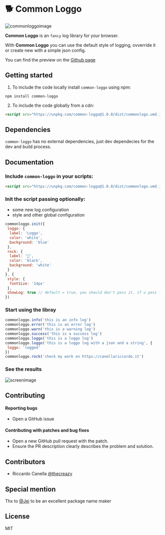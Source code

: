 🐕 Common Loggo
===

![commonloggoimage](https://github.com/thecreazy/common-loggo/blob/master/docs/common-loggo.png)


**Common Loggo** is an `fancy` log library for your browser.

With **Common Loggo** you can use the default style of logging, ovverride it or create new with a simple json config.

You can find the preview on the [Github page](https://thecreazy.github.io/common-loggo/)

Getting started
---

1. To include the code locally install `common-loggo` using npm:

  ```
  npm install common-loggo
  ```

2. To include the code globally from a cdn:
  ```html
  <script src="https://unpkg.com/common-loggo@1.0.0/dist/commonlogo.umd.js"></script>
  ```

Dependencies
---
`common-loggo` has no external dependencies, just dev dependecies for the dev and build process.


Documentation
---

### Include `common-loggo` in your scripts:

  ```html
  <script src="https://unpkg.com/common-loggo@1.0.0/dist/commonlogo.umd.js"></script>
  ```

### Init the script passing optionally:

 - some new log configuration 
 - style and other global configuration

  ```js
  commonloggo.init({
   loggo: {
    label: 'Loggo',
    color: 'white',
    background: 'blue'
   },
   rock: {
    label: '🤟',
    color: 'black',
    background: 'white'
   }
  }, {
   style: {
    fontSize: '14px'
   },
   showLog: true // default = true, you should don't pass it, if u pass false no log will be printed
  })
  ```

### Start using the libray

  ```js
  commonloggo.info('this is an info log')
  commonloggo.error('this is an error log')
  commonloggo.warn('this is a warning log')
  commonloggo.success('this is a success log')
  commonloggo.loggo('this is a loggo log')
  commonloggo.loggo('this is a loggo log with a json and a string', {
   loggo: 'logged'
  })
  commonloggo.rock('check my work on https://canellariccardo.it')
  ```

### See the results

![screenimage](https://github.com/thecreazy/common-loggo/blob/master/docs/screen.png)


Contributing
---

#### **Reporting bugs**

* Open a GitHub issue 

#### **Contributing with patches and bug fixes**

* Open a new GitHub pull request with the patch.
* Ensure the PR description clearly describes the problem and solution.


Contributors
---

- Riccardo Canella [@thecreazy](https://github.com/thecreazy)


Special mention
---

Thx to [@Jei](https://github.com/Jei) to be an excellent package name maker


License
---

MIT